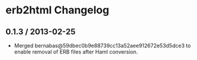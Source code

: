 # erb2html Changelog

## 0.1.3 / 2013-02-25

* Merged bernabas@59dbec0b9e88739cc13a52aee912672e53d5dce3 to enable
  removal of ERB files after Haml conversion.
